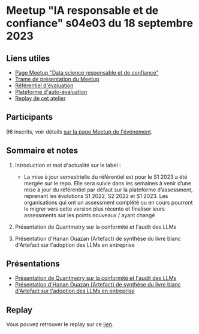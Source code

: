 # Meetup "IA responsable et de confiance" s04e03 du 18 septembre 2023

## Liens utiles

- [Page Meetup "Data science responsable et de confiance"](https://www.meetup.com/fr-FR/data-science-responsable-et-de-confiance/)
- [Trame de présentation du Meetup](https://docs.google.com/presentation/d/19iZNlPvO7TrVaoaXYtHyFt-RzWPR0_LUbBWBXX_kRRg/edit?usp=drive_link)
- [Référentiel d'évaluation](https://github.com/LabeliaLabs/referentiel-evaluation-dsrc)
- [Plateforme d'auto-évaluation](https://assessment.labelia.org/)
- [Replay de cet atelier](#)

## Participants

96 inscrits, voir détails [sur la page Meetup de l'événement](https://www.meetup.com/fr-FR/data-science-responsable-et-de-confiance/events/295922693/).

## Sommaire et notes

1. Introduction et mot d'actualité sur le label :
    - La mise à jour semestrielle du référentiel est pour le S1 2023 a été mergée sur le repo. Elle sera suivie dans les semaines à venir d’une mise à jour du référentiel par défaut sur la plateforme d’assessment, reprenant les évolutions S1 2022, S2 2022 et S1 2023. Les organisations qui ont un assessment complété ou en cours pourront le migrer vers cette version plus récente et finaliser leurs assessments sur les points nouveaux / ayant changé

1. Présentation de Quantmetry sur la conformité et l'audit des LLMs
1. Présentation d'Hanan Ouazan (Artefact) de synthèse du livre blanc d'Artefact sur l'adoption des LLMs en entreprise

## Présentations

- [Présentation de Quantmetry sur la conformité et l'audit des LLMs](#)
- [Présentation d'Hanan Ouazan (Artefact) de synthèse du livre blanc d'Artefact sur l'adoption des LLMs en entreprise](#)

## Replay

Vous pouvez retrouver le replay sur ce [lien](#).
